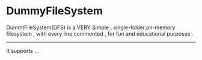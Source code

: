 # DummyFileSystem
DummtFileSystem(DFS) is a VERY Simple , single-folder,on-memory filesystem , with every line commented , for fun and educational purposes . 

<hr>
It supports ... 

